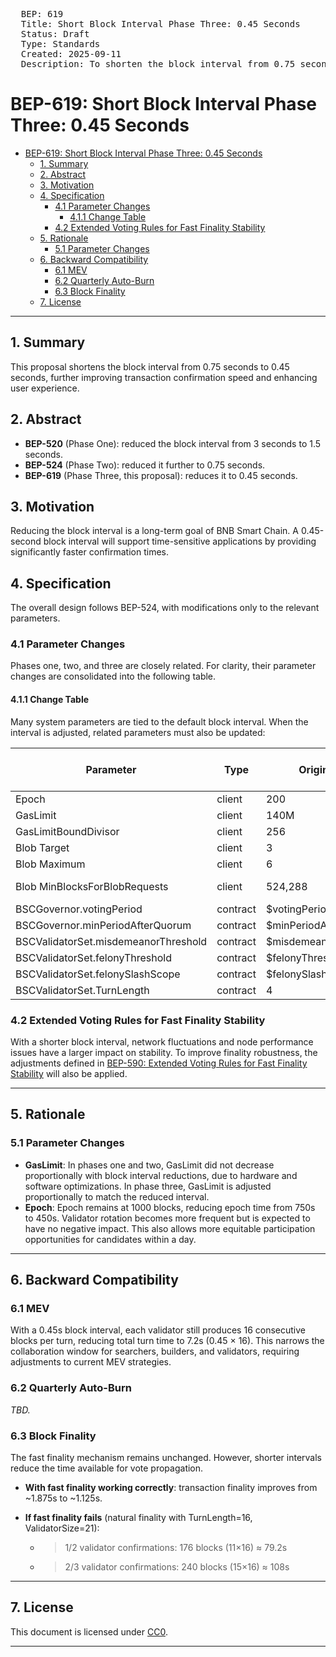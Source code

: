 <pre>
  BEP: 619
  Title: Short Block Interval Phase Three: 0.45 Seconds
  Status: Draft
  Type: Standards
  Created: 2025-09-11
  Description: To shorten the block interval from 0.75 seconds to 0.45 seconds.
</pre>

# BEP-619: Short Block Interval Phase Three: 0.45 Seconds
- [BEP-619: Short Block Interval Phase Three: 0.45 Seconds](#bep-619-short-block-interval-phase-three-045-seconds)
  - [1. Summary](#1-summary)
  - [2. Abstract](#2-abstract)
  - [3. Motivation](#3-motivation)
  - [4. Specification](#4-specification)
    - [4.1 Parameter Changes](#41-parameter-changes)
      - [4.1.1 Change Table](#411-change-table)
    - [4.2 Extended Voting Rules for Fast Finality Stability](#42-extended-voting-rules-for-fast-finality-stability)
  - [5. Rationale](#5-rationale)
    - [5.1 Parameter Changes](#51-parameter-changes)
  - [6. Backward Compatibility](#6-backward-compatibility)
    - [6.1 MEV](#61-mev)
    - [6.2 Quarterly Auto-Burn](#62-quarterly-auto-burn)
    - [6.3 Block Finality](#63-block-finality)
  - [7. License](#7-license)

---

## 1. Summary

This proposal shortens the block interval from 0.75 seconds to 0.45 seconds, further improving transaction confirmation speed and enhancing user experience.

## 2. Abstract

* **BEP-520** (Phase One): reduced the block interval from 3 seconds to 1.5 seconds.
* **BEP-524** (Phase Two): reduced it further to 0.75 seconds.
* **BEP-619** (Phase Three, this proposal): reduces it to 0.45 seconds.

## 3. Motivation

Reducing the block interval is a long-term goal of BNB Smart Chain. A 0.45-second block interval will support time-sensitive applications by providing significantly faster confirmation times.

## 4. Specification

The overall design follows BEP-524, with modifications only to the relevant parameters.

### 4.1 Parameter Changes

Phases one, two, and three are closely related. For clarity, their parameter changes are consolidated into the following table.

#### 4.1.1 Change Table

Many system parameters are tied to the default block interval. When the interval is adjusted, related parameters must also be updated:

| Parameter                            | Type     | Origin (3s)            | Phase One (1.5s) | Phase Two (0.75s) | Phase Three (0.45s) |
| ------------------------------------ | -------- | ---------------------- | ---------------- | ----------------- | ------------------- |
| Epoch                                | client   | 200                    | 500              | 1000              | 1000                |
| GasLimit                             | client   | 140M                   | 100M             | 75M               | 45M                 |
| GasLimitBoundDivisor                 | client   | 256                    | 1024             | 1024              | 1024                |
| Blob Target                          | client   | 3                      | 3                | 3                 | 3                   |
| Blob Maximum                         | client   | 6                      | 6                | 6                 | 6                   |
| Blob MinBlocksForBlobRequests        | client   | 524,288                | 1,048,576 (×2)   | 2,097,152 (×4)    | 3,495,254 (×3/0.45) |
| BSCGovernor.votingPeriod             | contract | \$votingPeriod         | ×2               | ×4                | ×(3/0.45)           |
| BSCGovernor.minPeriodAfterQuorum     | contract | \$minPeriodAfterQuorum | ×2               | ×4                | ×(3/0.45)           |
| BSCValidatorSet.misdemeanorThreshold | contract | \$misdemeanorThreshold | ×2               | ×4                | ×(3/0.45)           |
| BSCValidatorSet.felonyThreshold      | contract | \$felonyThreshold      | ×2               | ×4                | ×(3/0.45)           |
| BSCValidatorSet.felonySlashScope     | contract | \$felonySlashScope     | ×2               | ×4                | ×(3/0.45)           |
| BSCValidatorSet.TurnLength           | contract | 4                      | 8                | 16                | 16                  |

### 4.2 Extended Voting Rules for Fast Finality Stability

With a shorter block interval, network fluctuations and node performance issues have a larger impact on stability. To improve finality robustness, the adjustments defined in [BEP-590: Extended Voting Rules for Fast Finality Stability](https://github.com/bnb-chain/BEPs/pull/590/files) will also be applied.

---

## 5. Rationale

### 5.1 Parameter Changes

* **GasLimit**: In phases one and two, GasLimit did not decrease proportionally with block interval reductions, due to hardware and software optimizations. In phase three, GasLimit is adjusted proportionally to match the reduced interval.
* **Epoch**: Epoch remains at 1000 blocks, reducing epoch time from 750s to 450s. Validator rotation becomes more frequent but is expected to have no negative impact. This also allows more equitable participation opportunities for candidates within a day.

---

## 6. Backward Compatibility

### 6.1 MEV

With a 0.45s block interval, each validator still produces 16 consecutive blocks per turn, reducing total turn time to 7.2s (0.45 × 16). This narrows the collaboration window for searchers, builders, and validators, requiring adjustments to current MEV strategies.

### 6.2 Quarterly Auto-Burn

*TBD.*

### 6.3 Block Finality

The fast finality mechanism remains unchanged. However, shorter intervals reduce the time available for vote propagation.

* **With fast finality working correctly**: transaction finality improves from \~1.875s to \~1.125s.
* **If fast finality fails** (natural finality with TurnLength=16, ValidatorSize=21):

  * > 1/2 validator confirmations: 176 blocks (11×16) ≈ 79.2s
  * > 2/3 validator confirmations: 240 blocks (15×16) ≈ 108s

---

## 7. License

This document is licensed under [CC0](https://creativecommons.org/publicdomain/zero/1.0/).

---